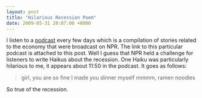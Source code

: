 ```yaml
---
layout: post
title: "Hilarious Recession Poem"
date: 2009-05-31 20:07:00 +0000
---
```

I listen to a <a href="http://podcastdownload.npr.org/anon.npr-podcasts/podcast/1017/104707830/npr_104707830.mp3">podcast</a> every few days which is a compilation of stories related to the economy that were broadcast on NPR. The link to this particular podcast is attached to this post. Well I guess that NPR held a challenge for listeners to write Haikus about the recession. One Haiku was particularly hilarious to me, it appears about 11:50 in the podcast. It goes as follows:
<blockquote>girl, you are so fine
I made you dinner myself
mmmm, ramen noodles</blockquote>
So true of the recession.

